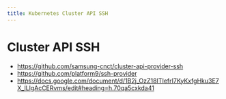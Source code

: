 ```yaml
---
title: Kubernetes Cluster API SSH
---
```


# Cluster API SSH

+ https://github.com/samsung-cnct/cluster-api-provider-ssh
+ https://github.com/platform9/ssh-provider
+ https://docs.google.com/document/d/1B2j_OzZ18ITIefrI7KyKxfgHku3E7X_lLlgAcCERvms/edit#heading=h.70qa5cxkda41
